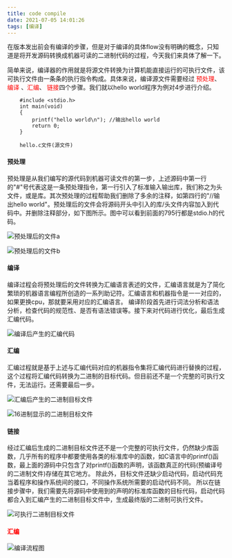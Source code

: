 ```yaml
---
title: code compile
date: 2021-07-05 14:01:26
tags: [编译]
---
```


在版本发出前会有编译的步骤，但是对于编译的具体flow没有明确的概念，只知道是将开发源码转换成机器可读的二进制代码的过程，今天我们来具体了解一下。

简单来说，编译器的作用就是将源文件转换为计算机能直接运行的可执行文件，该可执行文件由一条条的执行指令构成。具体来说，编译源文件需要经过 <font color=#FF0000>预处理</font>、<font color=#FF0000>编译</font> 、<font color=#FF0000>汇编</font>、 <font color=#FF0000>链接</font>四个步骤。我们就以hello world程序为例对4步进行介绍。

```
    #include <stdio.h>
    int main(void)
    {
        printf("hello world\n"); //输出hello world
        return 0;
    }

    hello.c文件(源文件)
```

#### 预处理
预处理是从我们编写的源代码到机器可读文件的第一步，上述源码中第一行的"#"号代表这是一条预处理指令，第一行引入了标准输入输出库，我们称之为头文件，或是库。其次预处理的过程帮助我们删除了多余的注释，如第四行的"//输出hello world"。预处理后的文件会将源码开头中引入的库/头文件内容加入到代码中。并删除注释部分，如下图所示。图中可以看到前面的795行都是stdio.h的代码。

![预处理后的文件a](premake1.png)

![预处理后的文件b](premake2.png#pic_center)

#### 编译
编译过程会将预处理后的文件转换为汇编语言表述的文件，汇编语言就是为了简化繁琐的机器语言编程所创造的一系列助记符。汇编语言和机器指令是一一对应的，如果更换cpu，那就要采用对应的汇编语言。
编译阶段首先进行词法分析和语法分析，检查代码的规范性、是否有语法错误等。接下来对代码进行优化，最后生成汇编代码。

![编译后产生的汇编代码](compile.png#pic_center)

#### 汇编
汇编过程就是基于上述与汇编代码对应的机器指令集将汇编代码进行替换的过程，这个过程将汇编代码转换为二进制的目标代码。但目前还不是一个完整的可执行文件，无法运行。还需要最后一步。

![汇编后产生的二进制目标文件](compile1.png)

![16进制显示的二进制目标文件](compile2.png)

#### 链接
经过汇编后生成的二进制目标文件还不是一个完整的可执行文件，仍然缺少库函数，几乎所有的程序中都要使用各类的标准库中的函数，如C语言中的printf()函数，最上面的源码中只包含了对printf()函数的声明，该函数真正的代码(预编译号的二进制文件)存储在其它地方。
除此外，目标文件还缺少启动代码，启动代码充当着程序和操作系统间的接口，不同操作系统所需要的启动代码不同。
所以在链接步骤中，我们需要先将源码中使用到的声明的标准库函数的目标代码，启动代码都合入到汇编产生的二进制目标文件中，生成最终版的二进制可执行文件。

![可执行二进制目标文件](final_file.png)

#### <font color=#FF0000>汇编</font>

![编译流程图](conclude.png)